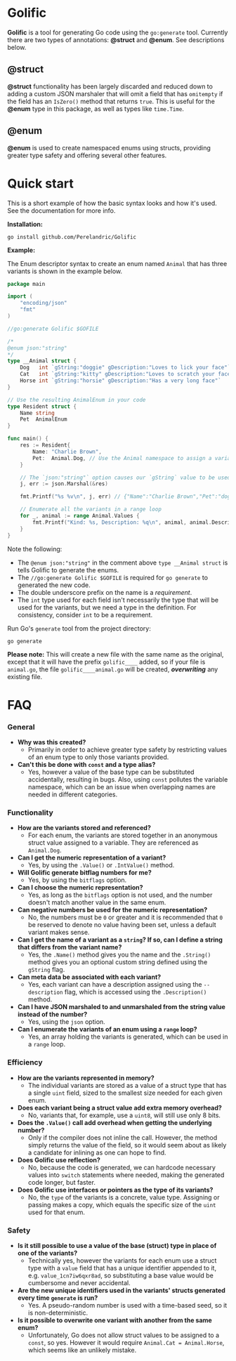 
# Golific

**Golific** is a tool for generating Go code using the `go:generate` tool. Currently there are two types of annotations: **&#64;struct** and **&#64;enum**. See descriptions below.

## &#64;struct

**&#64;struct** functionality has been largely discarded and reduced down to adding a custom JSON marshaler that will omit a field that has `omitempty` if the field has an `IsZero()` method that returns `true`. This is useful for the **&#64;enum** type in this package, as well as types like `time.Time`.

## &#64;enum

**&#64;enum** is used to create namespaced enums using structs, providing greater type safety and offering several other features.

# Quick start

This is a short example of how the basic syntax looks and how it's used. See the documentation for more info.

**Installation:**

```
go install github.com/Perelandric/Golific
```

**Example:**

The Enum descriptor syntax to create an enum named `Animal` that has three variants is shown in the example below.

``` go
package main

import (
	"encoding/json"
	"fmt"
)

//go:generate Golific $GOFILE

/*
@enum json:"string"
*/
type __Animal struct {
	Dog   int `gString:"doggie" gDescription:"Loves to lick your face"`
	Cat   int `gString:"kitty" gDescription:"Loves to scratch your face"`
	Horse int `gString:"horsie" gDescription:"Has a very long face"`
}

// Use the resulting AnimalEnum in your code
type Resident struct {
	Name string
	Pet  AnimalEnum
}

func main() {
	res := Resident{
		Name: "Charlie Brown",
		Pet:  Animal.Dog, // Use the Animal namespace to assign a variant
	}

	// The `json:"string"` option causes our `gString` value to be used when marshaled as JSON
	j, err := json.Marshal(&res)

	fmt.Printf("%s %v\n", j, err) // {"Name":"Charlie Brown","Pet":"doggie"} <nil>

	// Enumerate all the variants in a range loop
	for _, animal := range Animal.Values {
		fmt.Printf("Kind: %s, Description: %q\n", animal, animal.Description())
	}
}
```

Note the following:
- The `@enum json:"string"` in the comment above `type __Animal struct` is tells Golific to generate the enums.
- The `//go:generate Golific $GOFILE` is required for `go generate` to generated the new code.
- The double underscore prefix on the name is a *requirement*.
- The `int` type used for each field isn't necessarily the type that will be used for the variants, but we need a type in the definition. For consistency, consider `int` to be a requirement.


Run Go's `generate` tool from the project directory:
```
go generate
```

**Please note:** This will create a new file with the same name as the original, except that it will have the prefix `golific____` added, so if your file is `animal.go`, the file `golific____animal.go` will be created, ***overwriting*** any existing file.

# FAQ
### General
- **Why was this created?**
  - Primarily in order to achieve greater type safety by restricting values of an enum type to only those variants provided.
- **Can't this be done with `const` and a type alias?**
  - Yes, however a value of the base type can be substituted accidentally, resulting in bugs. Also, using `const` pollutes the variable namespace, which can be an issue when overlapping names are needed in different categories.

### Functionality
- **How are the variants stored and referenced?**
  - For each enum, the variants are stored together in an anonymous struct value assigned to a variable. They are referenced as `Animal.Dog`.
- **Can I get the numeric representation of a variant?**
  - Yes, by using the `.Value()` or `.IntValue()` method.
- **Will Golific generate bitflag numbers for me?**
  - Yes, by using the `bitflags` option.
- **Can I choose the numeric representation?**
  - Yes, as long as the `bitflags` option is not used, and the number doesn't match another value in the same enum.
- **Can negative numbers be used for the numeric representation?**
  - No, the numbers must be `0` or greater and it is recommended that `0` be reserved to denote no value having been set, unless a default variant makes sense.
- **Can I get the name of a variant as a `string`? If so, can I define a string that differs from the variant name?**
  - Yes, the `.Name()` method gives you the name and the `.String()` method gives you an optional custom string defined using the `gString` flag.
- **Can meta data be associated with each variant?**
  - Yes, each variant can have a description assigned using the `--description` flag, which is accessed using the `.Description()` method.
- **Can I have JSON marshaled to and unmarshaled from the string value instead of the number?**
  - Yes, using the `json` option.
- **Can I enumerate the variants of an enum using a `range` loop?**
  - Yes, an array holding the variants is generated, which can be used in a `range` loop.

### Efficiency
- **How are the variants represented in memory?**
  - The individual variants are stored as a value of a struct type that has a single `uint` field, sized to the smallest size needed for each given enum.
- **Does each variant being a struct value add extra memory overhead?**
  - No, variants that, for example, use a `uint8`, will still use only 8 bits.
- **Does the `.Value()` call add overhead when getting the underlying number?**
  - Only if the compiler does not inline the call. However, the method simply returns the value of the field, so it would seem about as likely a candidate for inlining as one can hope to find.
- **Does Golific use reflection?**
  - No, because the code is generated, we can hardcode necessary values into `switch` statements where needed, making the generated code longer, but faster.
- **Does Golific use interfaces or pointers as the type of its variants?**
  - No, the `type` of the variants is a concrete, value type. Assigning or passing makes a copy, which equals the specific size of the `uint` used for that enum.

### Safety
- **Is it still possible to use a value of the base (struct) type in place of one of the variants?**
  - Technically yes, however the variants for each enum use a struct type with a `value` field that has a unique identifier appended to it, e.g. `value_1cn7iw6qxr8ad`, so substituting a base value would be cumbersome and never accidental.
- **Are the new unique identifiers used in the variants' structs generated every time `generate` is run?**
  - Yes. A pseudo-random number is used with a time-based seed, so it is non-deterministic.
- **Is it possible to overwrite one variant with another from the same enum?**
  - Unfortunately, Go does not allow struct values to be assigned to a `const`, so yes. However it would require `Animal.Cat = Animal.Horse`, which seems like an unlikely mistake.

